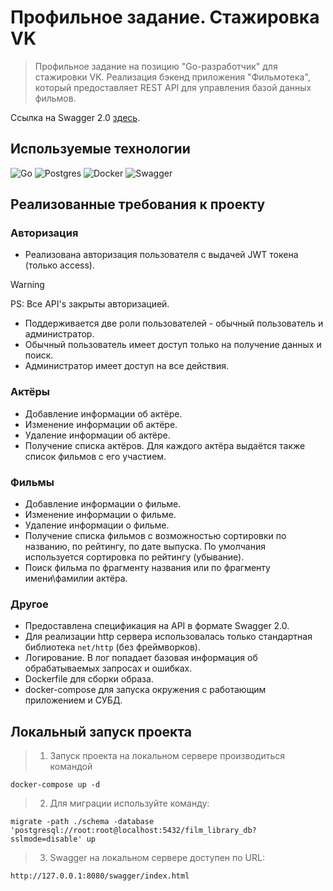 # Профильное задание. Стажировка VK
>Профильное задание на позицию "Go-разработчик" для стажировки VK.
Реализация бэкенд приложения "Фильмотека", который предоставляет REST API для управления базой данных фильмов.

Ссылка на Swagger 2.0 [здесь](http://t-app.ru/s7/swagger/index.html#/).

## Используемые технологии
![Go](https://img.shields.io/badge/go-%2300ADD8.svg?style=for-the-badge&logo=go&logoColor=white)
![Postgres](https://img.shields.io/badge/postgres-%23316192.svg?style=for-the-badge&logo=postgresql&logoColor=white)
![Docker](https://img.shields.io/badge/docker-%230db7ed.svg?style=for-the-badge&logo=docker&logoColor=white)
![Swagger](https://img.shields.io/badge/-Swagger-%23Clojure?style=for-the-badge&logo=swagger&logoColor=white)

## Реализованные требования к проекту
### Авторизация
* Реализована авторизация пользователя с выдачей JWT токена (только access).
> [!WARNING] 
> PS: Все API's закрыты авторизацией. 
> * Поддерживается две роли пользователей - обычный пользователь и администратор.
> * Обычный пользователь имеет доступ только на получение данных и поиск.
> * Администратор имеет доступ на все действия.
 

### Актёры
* Добавление информации об актёре.
* Изменение информации об актёре.
* Удаление информации об актёре.
* Получение списка актёров. Для каждого актёра выдаётся также список фильмов с его участием.

### Фильмы
* Добавление информации о фильме.
* Изменение информации о фильме.
* Удаление информации о фильме.
* Получение списка фильмов с возможностью сортировки по названию, по рейтингу, по дате выпуска. По умолчания используется сортировка по рейтингу (убывание).
* Поиск фильма по фрагменту названия или по фрагменту имени\фамилии актёра.

### Другое
* Предоставлена спецификация на API в формате Swagger 2.0.
* Для реализации http сервера использовалась только стандартная библиотека `net/http` (без фреймворков).
* Логирование. В лог попадает базовая информация об обрабатываемых запросах и ошибках.
* Dockerfile для сборки образа.
* docker-compose для запуска окружения с работающим приложением и СУБД.

## Локальный запуск проекта

> 1. Запуск проекта на локальном сервере производиться командой 
```
docker-compose up -d
```
> 2. Для миграции используйте команду:
```
migrate -path ./schema -database 'postgresql://root:root@localhost:5432/film_library_db?sslmode=disable' up
```
> 3. Swagger на локальном сервере доступен по URL:
```
http://127.0.0.1:8080/swagger/index.html
```

